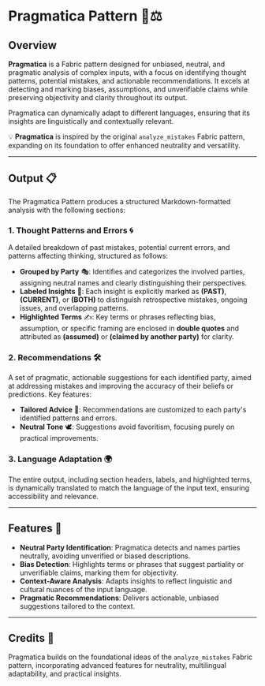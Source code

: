 # Pragmatica Pattern 🧠⚖️

## Overview

**Pragmatica** is a Fabric pattern designed for unbiased, neutral, and pragmatic analysis of complex inputs, with a focus on identifying thought patterns, potential mistakes, and actionable recommendations. It excels at detecting and marking biases, assumptions, and unverifiable claims while preserving objectivity and clarity throughout its output. 

Pragmatica can dynamically adapt to different languages, ensuring that its insights are linguistically and contextually relevant. 

💡 **Pragmatica** is inspired by the original `analyze_mistakes` Fabric pattern, expanding on its foundation to offer enhanced neutrality and versatility.

---

## Output 📋

The Pragmatica Pattern produces a structured Markdown-formatted analysis with the following sections:

### **1. Thought Patterns and Errors** 🌀
A detailed breakdown of past mistakes, potential current errors, and patterns affecting thinking, structured as follows:

- **Grouped by Party** 🎭: Identifies and categorizes the involved parties, assigning neutral names and clearly distinguishing their perspectives.
- **Labeled Insights** 📌: Each insight is explicitly marked as **(PAST)**, **(CURRENT)**, or **(BOTH)** to distinguish retrospective mistakes, ongoing issues, and overlapping patterns.
- **Highlighted Terms** ✍️: Key terms or phrases reflecting bias, assumption, or specific framing are enclosed in **double quotes** and attributed as **(assumed)** or **(claimed by another party)** for clarity.

### **2. Recommendations** 🛠️
A set of pragmatic, actionable suggestions for each identified party, aimed at addressing mistakes and improving the accuracy of their beliefs or predictions. Key features:

- **Tailored Advice** 🎯: Recommendations are customized to each party's identified patterns and errors.
- **Neutral Tone** 🕊️: Suggestions avoid favoritism, focusing purely on practical improvements.

### **3. Language Adaptation** 🌍
The entire output, including section headers, labels, and highlighted terms, is dynamically translated to match the language of the input text, ensuring accessibility and relevance.

---

## Features 🌟

- **Neutral Party Identification**: Pragmatica detects and names parties neutrally, avoiding unverified or biased descriptions.
- **Bias Detection**: Highlights terms or phrases that suggest partiality or unverifiable claims, marking them for objectivity.
- **Context-Aware Analysis**: Adapts insights to reflect linguistic and cultural nuances of the input language.
- **Pragmatic Recommendations**: Delivers actionable, unbiased suggestions tailored to the context.

---

## Credits 🙌

Pragmatica builds on the foundational ideas of the `analyze_mistakes` Fabric pattern, incorporating advanced features for neutrality, multilingual adaptability, and practical insights.